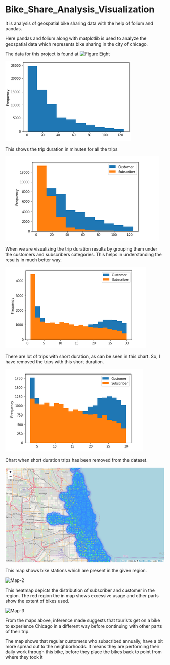 # Bike_Share_Analysis_Visualization
It is analysis of geospatial bike sharing data with the help of folium and pandas.

Here pandas and folium along with matplotlib is used to analyze the geospatial data which represents bike sharing in the city of
chicago.

The data for this project is found at ![Figure Eight](https://www.figure-eight.com/data-for-everyone/)

![Fig-1](https://github.com/Palash09/Bike_Share_Analysis_Visualization/blob/master/Fig.1.png)

This shows the trip duration in minutes for all the trips

![Fig-2](https://github.com/Palash09/Bike_Share_Analysis_Visualization/blob/master/Fig.2.png)

When we are visualizing the trip duration results by grouping them under the customers and subscribers categories. This helps in
understanding the results in much better way.

![Fig-3](https://github.com/Palash09/Bike_Share_Analysis_Visualization/blob/master/Fig.3.png)

There are lot of trips with short duration, as can be seen in this chart. So, I have removed the trips with this short duration.

![Fig-4](https://github.com/Palash09/Bike_Share_Analysis_Visualization/blob/master/Fig.4.png)

Chart when short duration trips has been removed from the dataset.

![Map-1](https://github.com/Palash09/Bike_Share_Analysis_Visualization/blob/master/Map-1.png)

This map shows bike stations which are present in the given region.

![Map-2](https://github.com/Palash09/Bike_Share_Analysis_Visualization/blob/master/Map.2.png)

This heatmap depicts the distribution of subscriber and customer in the region. The red region the in map shows excessive usage
and other parts show the extent of bikes used.

![Map-3](https://github.com/Palash09/Bike_Share_Analysis_Visualization/blob/master/Map.3.png)

From the maps above, inference made suggests that tourists get on a bike to experience Chicago in a different way before continuing with other parts of their trip.

The map shows that regular customers who subscribed annually, have a bit more spread out to the neighborhoods. It means they
are performing their daily work through this bike, before they place the bikes back to point from where they took it

